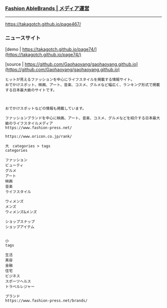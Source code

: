 ### [Fashion AbleBrands | メディア運営](https://takagotch.github.io/page467/) 
---
https://takagotch.github.io/page467/
### ニュースサイト　

[demo | https://takagotch.github.io/page74/](https://takagotch.github.io/page74/)

[source | https://github.com/Gaohaoyang/gaohaoyang.github.io](https://github.com/Gaohaoyang/gaohaoyang.github.io)



```
ヒットが見えるファッションを中心にライフスタイルを掲載する情報サイト。
おでかけスポット、映画、アート、音楽、コスメ、グルメなど幅広く、ランキング形式で掲載する日本最大級のサイトです。



おでかけスポットなどの情報も掲載しています。

ファッションブランドを中心に映画、アート、音楽、コスメ、グルメなどを紹介する日本最大級のライフスタイルメディア
https://www.fashion-press.net/

https://www.oricon.co.jp/rank/
```

```
大　categories > tags
categories

ファッション
ビューティ
グルメ
アート
映画
音楽
ライフスタイル

ウィメンズ
メンズ
ウィメンズ&メンズ

ショップスナップ
ショップアイテム


```

```
小
tags

生活
美容
金融
住宅
ビジネス
スポーツヘルス
トラベルレジャー
```

```
ブランド
https://www.fashion-press.net/brands/


```






